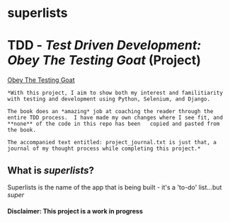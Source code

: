 # superlists
# TDD - *Test Driven Development: Obey The Testing Goat* (Project)
[Obey The Testing Goat](https://www.obeythetestinggoat.com/)

	*With this project, I aim to show both my interest and familitiarity with testing and development using Python, Selenium, and Django.

	The book does an *amazing* job at coaching the reader through the entire TDD process.  I have made my own changes where I see fit, and **none** of the code in this repo has been 	copied and pasted from the book.

	The accompanied text entitled: project_journal.txt is just that, a journal of my thought process while completing this project.*

## What is *superlists*?
Superlists is the name of the app that is being built - it's a 'to-do' list...but *super*

#### Disclaimer: This project is a work in progress
